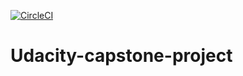 [![CircleCI](https://dl.circleci.com/status-badge/img/gh/awesomner/Udacity-capstone-project/tree/main.svg?style=svg)](https://dl.circleci.com/status-badge/redirect/gh/awesomner/Udacity-capstone-project/tree/main)

# Udacity-capstone-project

